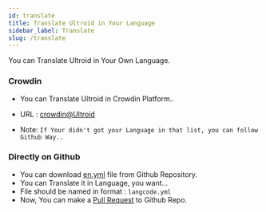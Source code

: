 ```yaml
---
id: translate
title: Translate Ultroid in Your Language
sidebar_label: Translate
slug: /translate
---
```


You can Translate Ultroid in Your Own Language.

### Crowdin
- You can Translate Ultroid in Crowdin Platform..
- URL : [crowdin@Ultroid](https://crowdin.com/project/Ultroid)

- Note:
  ```If Your didn't got your Language in that list, you can follow Github Way..```


### Directly on Github
- You can download [en.yml](https://github.com/TeamUltroid/Ultroid/blob/dev/strings/strings/en.yml) file from Github Repository.
- You can Translate it in Language, you want...
- File should be named in format : `langcode.yml`
- Now, You can make a [Pull Request](https://docs.github.com/en/github/collaborating-with-pull-requests/proposing-changes-to-your-work-with-pull-requests/about-pull-requests) to Github Repo.
